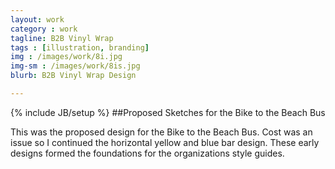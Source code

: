 ```yaml
---
layout: work
category : work
tagline: B2B Vinyl Wrap
tags : [illustration, branding]
img : /images/work/8i.jpg
img-sm : /images/work/8is.jpg
blurb: B2B Vinyl Wrap Design

---
```

{% include JB/setup %}
##Proposed Sketches for the Bike to the Beach  Bus

This was the proposed design for the Bike to the Beach Bus. Cost was an issue so I continued the horizontal yellow and blue bar design.  These early designs formed the foundations for the organizations style guides.